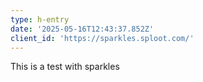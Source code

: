 ```yaml
---
type: h-entry
date: '2025-05-16T12:43:37.852Z'
client_id: 'https://sparkles.sploot.com/'
---
```

This is a test with sparkles
